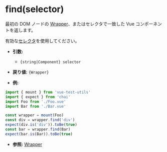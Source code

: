 # find(selector)

最初の DOM ノードの [Wrapper](/docs/ja/api/wrapper/README.md)、またはセレクタで一致した Vue コンポーネントを返します。

有効な[セレクタ](/docs/ja/api/selectors.md)を使用してください。

- **引数:**
  - `{string|Component} selector`

- **戻り値:** `{Wrapper}`

- **例:**

```js
import { mount } from 'vue-test-utils'
import { expect } from 'chai'
import Foo from './Foo.vue'
import Bar from './Bar.vue'

const wrapper = mount(Foo)
const div = wrapper.find('div')
expect(div.is('div')).toBe(true)
const bar = wrapper.find(Bar)
expect(bar.is(Bar)).toBe(true)
```

- **参照:** [Wrapper](/docs/ja/api/wrapper/README.md)
